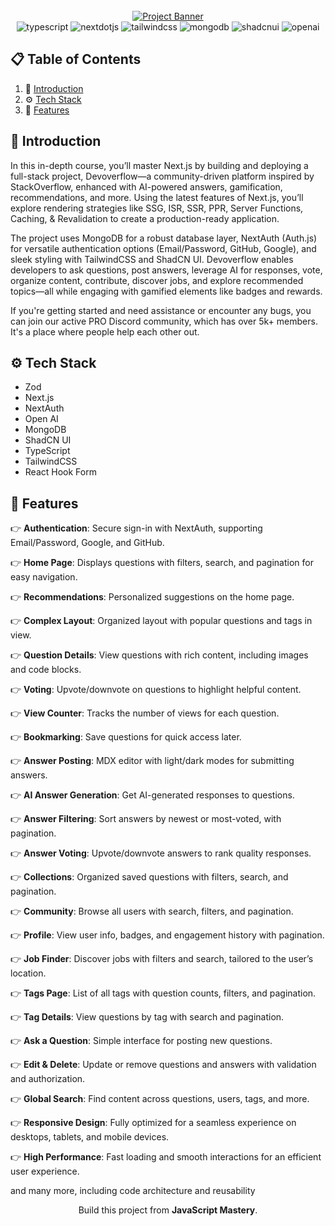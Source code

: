 <div align="center">
  <br />
    <a href="https://www.jsmastery.pro/ultimate-next-course" target="_blank">
      <img src="https://github.com/user-attachments/assets/769882e6-bae6-4932-a117-829cf34f809f" alt="Project Banner">
    </a>
  <br />

  <div>
    <img src="https://img.shields.io/badge/-TypeScript-black?style=for-the-badge&logoColor=white&logo=typescript&color=3178C6" alt="typescript" />
    <img src="https://img.shields.io/badge/-Next_JS-black?style=for-the-badge&logoColor=white&logo=nextdotjs&color=000000" alt="nextdotjs" />
    <img src="https://img.shields.io/badge/-Tailwind_CSS-black?style=for-the-badge&logoColor=white&logo=tailwindcss&color=06B6D4" alt="tailwindcss" />
    <img src="https://img.shields.io/badge/-MongoDB-black?style=for-the-badge&logoColor=white&logo=mongodb&color=47A248" alt="mongodb" />
    <img src="https://img.shields.io/badge/-ShadCN_UI-black?style=for-the-badge&logoColor=white&logo=shadcnui&color=000000" alt="shadcnui" />
    <img src="https://img.shields.io/badge/-Open_AI-black?style=for-the-badge&logoColor=white&logo=openai&color=412991" alt="openai" />
  </div>

</div>

## 📋 <a name="table">Table of Contents</a>

1. 🤖 [Introduction](#introduction)
2. ⚙️ [Tech Stack](#tech-stack)
3. 🔋 [Features](#features)


## <a name="introduction">🤖 Introduction</a>

In this in-depth course, you’ll master Next.js by building and deploying a full-stack project, Devoverflow—a community-driven platform inspired by StackOverflow, enhanced with AI-powered answers, gamification, recommendations, and more. Using the latest features of Next.js, you’ll explore rendering strategies like SSG, ISR, SSR, PPR, Server Functions, Caching, & Revalidation to create a production-ready application.

The project uses MongoDB for a robust database layer, NextAuth (Auth.js) for versatile authentication options (Email/Password, GitHub, Google), and sleek styling with TailwindCSS and ShadCN UI. Devoverflow enables developers to ask questions, post answers, leverage AI for responses, vote, organize content, contribute, discover jobs, and explore recommended topics—all while engaging with gamified elements like badges and rewards.

If you're getting started and need assistance or encounter any bugs, you can join our active PRO Discord community, which has over 5k+ members. It's a place where people help each other out.

## <a name="tech-stack">⚙️ Tech Stack</a>

- Zod
- Next.js
- NextAuth
- Open AI
- MongoDB
- ShadCN UI
- TypeScript
- TailwindCSS
- React Hook Form

## <a name="features">🔋 Features</a>

👉 **Authentication**: Secure sign-in with NextAuth, supporting Email/Password, Google, and GitHub.

👉 **Home Page**: Displays questions with filters, search, and pagination for easy navigation.

👉 **Recommendations**: Personalized suggestions on the home page.

👉 **Complex Layout**: Organized layout with popular questions and tags in view.

👉 **Question Details**: View questions with rich content, including images and code blocks.

👉 **Voting**: Upvote/downvote on questions to highlight helpful content.

👉 **View Counter**: Tracks the number of views for each question.

👉 **Bookmarking**: Save questions for quick access later.

👉 **Answer Posting**: MDX editor with light/dark modes for submitting answers.

👉 **AI Answer Generation**: Get AI-generated responses to questions.

👉 **Answer Filtering**: Sort answers by newest or most-voted, with pagination.

👉 **Answer Voting**: Upvote/downvote answers to rank quality responses.

👉 **Collections**: Organized saved questions with filters, search, and pagination.

👉 **Community**: Browse all users with search, filters, and pagination.

👉 **Profile**: View user info, badges, and engagement history with pagination.

👉 **Job Finder**: Discover jobs with filters and search, tailored to the user’s location.

👉 **Tags Page**: List of all tags with question counts, filters, and pagination.

👉 **Tag Details**: View questions by tag with search and pagination.

👉 **Ask a Question**: Simple interface for posting new questions.

👉 **Edit & Delete**: Update or remove questions and answers with validation and authorization.

👉 **Global Search**: Find content across questions, users, tags, and more.

👉 **Responsive Design**: Fully optimized for a seamless experience on desktops, tablets, and mobile devices.

👉 **High Performance**: Fast loading and smooth interactions for an efficient user experience.

and many more, including code architecture and reusability

   <div align="center">
     Build this project from <b>JavaScript Mastery</b>.
    </div>